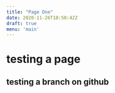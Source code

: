 ```yaml
---
title: "Page One"
date: 2020-11-26T18:50:42Z
draft: true
menu: 'main'
---
```


# testing a page
## testing a branch on github
